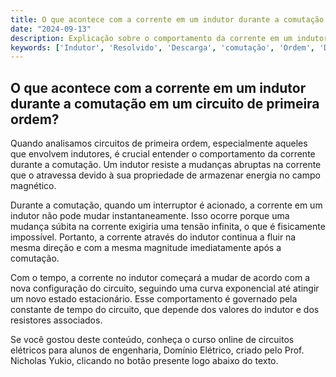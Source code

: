 ```yaml
---
title: O que acontece com a corrente em um indutor durante a comutação em um circuito de primeira ordem?
date: "2024-09-13"
description: Explicação sobre o comportamento da corrente em um indutor durante a comutação em circuitos de primeira ordem.
keywords: ['Indutor', 'Resolvido', 'Descarga', 'comutação', 'Ordem', 'Duas', 'Corrente']
---
```


## O que acontece com a corrente em um indutor durante a comutação em um circuito de primeira ordem?

Quando analisamos circuitos de primeira ordem, especialmente aqueles que envolvem indutores, é crucial entender o comportamento da corrente durante a comutação. Um indutor resiste a mudanças abruptas na corrente que o atravessa devido à sua propriedade de armazenar energia no campo magnético. 

Durante a comutação, quando um interruptor é acionado, a corrente em um indutor não pode mudar instantaneamente. Isso ocorre porque uma mudança súbita na corrente exigiria uma tensão infinita, o que é fisicamente impossível. Portanto, a corrente através do indutor continua a fluir na mesma direção e com a mesma magnitude imediatamente após a comutação. 

Com o tempo, a corrente no indutor começará a mudar de acordo com a nova configuração do circuito, seguindo uma curva exponencial até atingir um novo estado estacionário. Esse comportamento é governado pela constante de tempo do circuito, que depende dos valores do indutor e dos resistores associados.

Se você gostou deste conteúdo, conheça o curso online de circuitos elétricos para alunos de engenharia, Domínio Elétrico, criado pelo Prof. Nicholas Yukio, clicando no botão presente logo abaixo do texto.